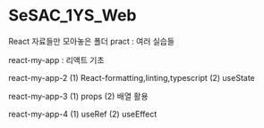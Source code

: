# SeSAC_1YS_Web

React 자료들만 모아놓은 폴더
pract : 여러 실습들

react-my-app : 리액트 기초

react-my-app-2
(1) React-formatting,linting,typescript
(2) useState

react-my-app-3
(1) props
(2) 배열 활용

react-my-app-4
(1) useRef
(2) useEffect